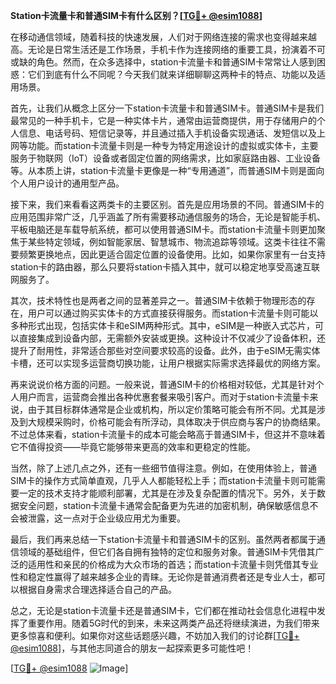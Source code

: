 **Station卡流量卡和普通SIM卡有什么区别？[[TG💪+ @esim1088](https://t.me/s/esim1088)]**

在移动通信领域，随着科技的快速发展，人们对于网络连接的需求也变得越来越高。无论是日常生活还是工作场景，手机卡作为连接网络的重要工具，扮演着不可或缺的角色。然而，在众多选择中，station卡流量卡和普通SIM卡常常让人感到困惑：它们到底有什么不同呢？今天我们就来详细聊聊这两种卡的特点、功能以及适用场景。

首先，让我们从概念上区分一下station卡流量卡和普通SIM卡。普通SIM卡是我们最常见的一种手机卡，它是一种实体卡片，通常由运营商提供，用于存储用户的个人信息、电话号码、短信记录等，并且通过插入手机设备实现通话、发短信以及上网等功能。而station卡流量卡则是一种专为特定用途设计的虚拟或实体卡，主要服务于物联网（IoT）设备或者固定位置的网络需求，比如家庭路由器、工业设备等。从本质上讲，station卡流量卡更像是一种“专用通道”，而普通SIM卡则是面向个人用户设计的通用型产品。

接下来，我们来看看这两类卡的主要区别。首先是应用场景的不同。普通SIM卡的应用范围非常广泛，几乎涵盖了所有需要移动通信服务的场合，无论是智能手机、平板电脑还是车载导航系统，都可以使用普通SIM卡。而station卡流量卡则更加聚焦于某些特定领域，例如智能家居、智慧城市、物流追踪等领域。这类卡往往不需要频繁更换地点，因此更适合固定位置的设备使用。比如，如果你家里有一台支持station卡的路由器，那么只要将station卡插入其中，就可以稳定地享受高速互联网服务了。

其次，技术特性也是两者之间的显著差异之一。普通SIM卡依赖于物理形态的存在，用户可以通过购买实体卡的方式直接获得服务。而station卡流量卡则可能以多种形式出现，包括实体卡和eSIM两种形式。其中，eSIM是一种嵌入式芯片，可以直接集成到设备内部，无需额外安装或更换。这种设计不仅减少了设备体积，还提升了耐用性，非常适合那些对空间要求较高的设备。此外，由于eSIM无需实体卡槽，还可以实现多运营商切换功能，让用户根据实际需求选择最优的网络方案。

再来说说价格方面的问题。一般来说，普通SIM卡的价格相对较低，尤其是针对个人用户而言，运营商会推出各种优惠套餐来吸引客户。而对于station卡流量卡来说，由于其目标群体通常是企业或机构，所以定价策略可能会有所不同。尤其是涉及到大规模采购时，价格可能会有所浮动，具体取决于供应商与客户的协商结果。不过总体来看，station卡流量卡的成本可能会略高于普通SIM卡，但这并不意味着它不值得投资——毕竟它能够带来更高的效率和更稳定的性能。

当然，除了上述几点之外，还有一些细节值得注意。例如，在使用体验上，普通SIM卡的操作方式简单直观，几乎人人都能轻松上手；而station卡流量卡则可能需要一定的技术支持才能顺利部署，尤其是在涉及复杂配置的情况下。另外，关于数据安全问题，station卡流量卡通常会配备更为先进的加密机制，确保敏感信息不会被泄露，这一点对于企业级应用尤为重要。

最后，我们再来总结一下station卡流量卡和普通SIM卡的区别。虽然两者都属于通信领域的基础组件，但它们各自拥有独特的定位和服务对象。普通SIM卡凭借其广泛的适用性和亲民的价格成为大众市场的首选；而station卡流量卡则凭借其专业性和稳定性赢得了越来越多企业的青睐。无论你是普通消费者还是专业人士，都可以根据自身需求合理选择适合自己的产品。

总之，无论是station卡流量卡还是普通SIM卡，它们都在推动社会信息化进程中发挥了重要作用。随着5G时代的到来，未来这两类产品还将继续演进，为我们带来更多惊喜和便利。如果你对这些话题感兴趣，不妨加入我们的讨论群[[TG💪+ @esim1088](https://t.me/s/esim1088)]，与其他志同道合的朋友一起探索更多可能性吧！

[[TG💪+ @esim1088](https://t.me/s/esim1088) ![Image](https://i.postimg.cc/4NQfJmqS/Snipaste-2025-05-13-00-14-12.png)]